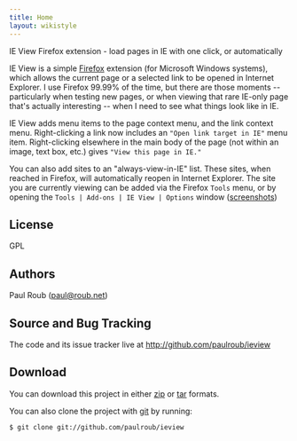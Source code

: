```yaml
---
title: Home
layout: wikistyle
---
```


IE View Firefox extension - load pages in IE with one click, or automatically

IE View is a simple [Firefox](http://www.mozilla.org/products/firefox/) extension (for Microsoft Windows systems), which allows the current page or a selected link to be opened in Internet Explorer.  I use Firefox 99.99% of the time, but there are those moments -- particularly when testing new pages, or when viewing that rare IE-only page that's actually interesting -- when I need to see what things look like in IE. 

IE View adds menu items to the page context menu, and the link context menu.  Right-clicking a link now includes an `"Open link target in IE"` menu item.  Right-clicking elsewhere in the main body of the page (not within an image, text box, etc.) gives `"View this page in IE."`

You can also add sites to an "always-view-in-IE" list.  These sites, when reached in Firefox,  will automatically reopen in Internet Explorer.  The site you are currently viewing can be added via the Firefox `Tools` menu, or by opening the `Tools | Add-ons | IE View | Options` window \([screenshots](http://ieview.mozdev.org/screenshots.html)\)

License
------
GPL

Authors
------
Paul Roub (paul@roub.net)

Source and Bug Tracking
-------------------
The code and its issue tracker live at http://github.com/paulroub/ieview

Download
--------
You can download this project in either [zip](http://github.com/paulroub/ieview/zipball/master) or  [tar](http://github.com/paulroub/ieview/tarball/master") formats.

You can also clone the project with [git](http://git-scm.com/) by running:

    $ git clone git://github.com/paulroub/ieview




<script type="text/javascript">
var gaJsHost = (("https:" == document.location.protocol) ? "https://ssl." : "http://www.");
document.write(unescape("%3Cscript src='" + gaJsHost + "google-analytics.com/ga.js' type='text/javascript'%3E%3C/script%3E"));
</script>
<script type="text/javascript">
try {
var pageTracker = _gat._getTracker("UA-701076-10");
pageTracker._trackPageview();
} catch(err) {}</script>
